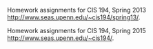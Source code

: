Homework assignments for CIS 194, Spring 2013 http://www.seas.upenn.edu/~cis194/spring13/.

Homework assignments for CIS 194, Spring 2015 http://www.seas.upenn.edu/~cis194/.

